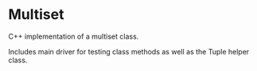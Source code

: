 # Multiset
C++ implementation of a multiset class.

Includes main driver for testing class methods as well as the Tuple helper class.
